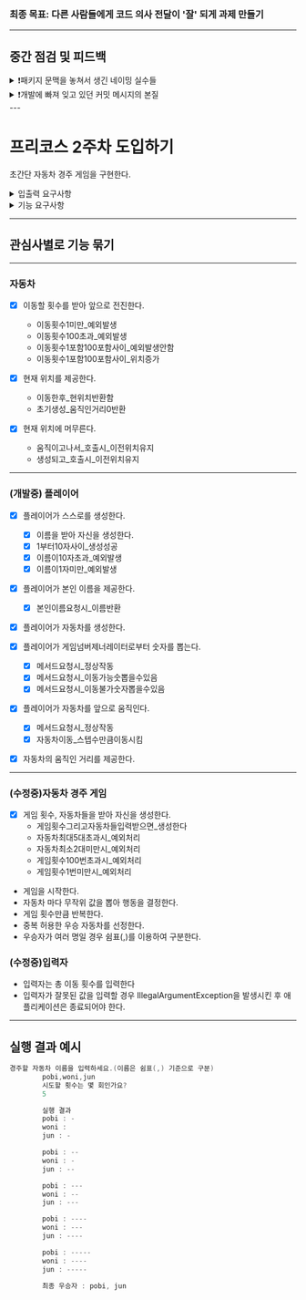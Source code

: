 ###  최종 목표: 다른 사람들에게 코드 의사 전달이 '잘' 되게 과제 만들기

---
## 중간 점검 및 피드백
<details>
<summary> ❗️패키지 문맥을 놓쳐서 생긴 네이밍 실수들</summary>

개발하면서 이름의 의도를 잘 드러내기 위해 이름을 길게 했다. 그러다보니 각각의 클래스들을 합치다 보니 중복된 이름들이 다수 존재했다

## 문제 예시
```java
// 예를들어
class RacingCarGame{
    GamePlayer gamePlayer;
}
 
class GamePlayer{
    RacingCar racingCar;
    void playGame();
}

class RacingCar{}

// 결과
// 너무 많은 Racing 문맥 중복
RacingCarGame → GamePlayer → RacingCar
```
🔥 객체들간의 관계를 생각 안 하고 독립적으로 클래스들을 만들어 네이밍을 자세히 만들었더니, 합쳤을 때 중복이름들이 발생해서 오히려 가독성이 떨어졌다.🔥

뒤늦게 깨달아 한숨이 많이 나왔었고, 1주차 피드백 문서를 `중복이름으로 가독성저하 문제해결관점`으로 정독 했다.

- 나자신 그리고 다른사람들과의 소통을 위해서, 클래스역할,함수역할,변수역할에 대한 `의도`를 드러내어 혼란을 방지한다.
- 의도를 드러낼 수 있다면 이름이 길어져도 좋다. 하지만 길게 해서 `문맥`을 중복해서 혼란을 일으키면 안된다.
  - 예를 들어 클래스 이름이 Order라면 shipOrder라고 메서드 이름을 지을 필요가 없다. - Order라는 중복이 문맥을 끊는다.
  - 짧게 ship이라고 하면 클라이언트에서는 order.ship()라고 호출하며, 간결한 호출의 표현이 된다.

내 문제는 클라이언트를 무시한채, 문맥 중복으로 인해 의도를 드러내지 못했다.

이제는 클라이언트(호출하는 쪽)을 제대로 고려하여 문맥의 의도를 드러내는 것을 목표로 한다.
그렇다면 위의 문제 코드를 어떻게 해결하면 좋을까?

## 문제 예시 - 리팩토링!

먼저 문맥 중복된 부분을 잘라냈다.
```java
class Game{
    Player player;
}

class Player{
    Car car;
    void play();
}

class Car{}

// 결과
// Racing 문맥이 사라짐, 한편 의도 명확성 증가 
Game -> Player -> Car
```
사라진 Racing 문맥을 어떻게 살려낼지 코드를 한참 보다가,
2주차 패키지구조가 racingcar로 '왜' 만들어졌을까 고민하니까 racingcar의 맥락을 먼저 제공해준것임을 자각하게됐다.

### 깨달은점
나는 지금까지 각각의 객체에 큰맥락을 포함시키려고 노력했던 것이였다.
제공받은 패키지가 `왜 racingcar로 제공해줬을까?` 생각 못하고 개발하고 있었다.
즉, 패키지의 의미를 외면한채 개발하고 있었다.
이번 기회로 패키지의 활용성을 다시 공부하고 어떻게 더 잘 활용할 수 있을지 고민하면서 개발해야겠다.



</details>


<details>
<summary> ❗개발에 빠져 잊고 있던 커밋 메시지의 본질</summary>

## 내 커밋들.. 잘 안읽히는 것 같다.
내 커밋 메시지를 다시 확인해봤다.
지금 나는 너무 개발에만 빠져 들어 커밋 메세지 작성을 소홀히 하고 있는 것 같다.

- feat: 플레이어가 자동차를 앞으로 움직이는 기능 추가 -> 더 간결하게 할 수 있을 것 같은데? feat인데 기능추가는 중복 인듯?
- feat: 게임넘버제너레이터로부터 숫자 뽑기 기능 추가 -> '누가?' 했는지 드러나지 않아서 아쉽고, 어떻게 개발하는지까지 읽어야하니까 무엇을 개발했는지 한 눈에 안 보이는 문제가 있다.

인사이트를 얻기 위해 여러 글들을 찾아보고 다음과 같이 개선 했다.

> - (변경 전) feat: 플레이어가 자동차를 앞으로 움직이는 기능 추가
> - (변경 후) feat: 플레이어 자동차 이동 구현
>
> - (변경 전) feat: 게임넘버제너레이터로부터 숫자 뽑기 기능 추가
> - (변경 후) feat: 플레이어 랜덤 이동 조건 구현

지금부터라도.. 내 커밋을 볼 사람들을 생각하면서 더 신중하게 작성해야겠다.
아래는 1주차 피드백 문서 내용이다.
### '팀'의 좋은 코드 리뷰 문화는 '작은 커밋'을 작성하는 것에서 비롯된다.

> ### 1. 제목과 본문은 한 줄 띄워 분리하기
>
> 정말 간단할때는 다음과 같이 할 수도 있다
>  - 쌍따옴표 한 개 빼먹었다..--; 수정
>  - 어제부로 저장소 URL이 바뀜. URL 한 개만 업데이트
>
> 하지만! 간단히 안된다면 제목과 본문에 하나의 라인을 띄우자. git log를 찍었을 때 전부 붙여져 뚱뚱히 보인다.

> ### 2. 제목은 영문 기준 50자 내로
> - 가장 간결히 요약된 제목 유도하기

> ### 3. 제목 끝에 '.' 금지
> - 영문법의 문제긴 하다. 하지만 .을 안쓴다면 문장 대신 간결한 구문들로 제목을 지을 수 있다.

> ### 4. 제목은 간결한 구문으로
> 제목: 무엇을 했는지 간단히
> 예를 들어 다음과 같이 작성할 수 있다.
> ```java
> // 1. 기능 추가시
> // 패턴: feat: [기능명] [동작] 기능 추가
> feat: 포인트 적립 계산 기능 추가
> feat: 회원 등급 자동 승급 기능 추가
> feat: 이메일 인증 발송 기능 추가
> 
> // 2. 버그 수정시
> // 패턴: fix: [문제상황] [해결방안] 수정
> fix: 장바구니 상품 중복 추가 방지 로직 수정
> fix: 주문 취소시 재고 미반영 문제 수정
> fix: 회원 포인트 소수점 절사 오류 수정
> 
> // 3. 리팩토링시
> // 패턴: refactor: [대상] [개선사항] 분리/개선
> refactor: 주문 처리 로직 단일 책임 원칙에 따라 분리
> refactor: 상품 조회 메서드 성능 개선
> refactor: 결제 처리 중복 코드 제거
> 
> 잘못된 예시
> // 너무 길고 자세함
> feat: PlayerValidator 클래스를 추가하고 PlayerService에서 검증 로직을 분리하여 단일 책임 원칙을 준수하도록 개선
> // 어떻게에 초점이 맞춰짐
> feat: PlayerValidator 클래스 생성 후 메서드 추가
> ```

> ### 5. 본문은 `어떻게`보다 `무엇을`, `왜`에 맞춰 작성하기
> - `어떻게`는 코드를 보면 알 수 있고, 코드만으로는 `무엇을`,`왜`같은 의도와 맥락을 파악하기 어렵다.
> - 변경 이유를 먼저 알면, 나중에 해당 코드를 수정/제거할 때 더 좋은 판단 가능
> - 제목에서 무엇을 했는지 간단히 설명 했으니, 본문은 왜 했는지 설명하는게 좋음
> - ```java
>   // BAD - 어떻게에 초점
>   PlayerService에 validatePlayersCount 메서드를 추가하고
>   PlayerValidator 클래스로 검증 로직을 이동시킴
>   
>   // GOOD - 무엇을, 왜에 초점
>   플레이어 수 검증 로직을 분리하여 단일 책임 원칙 준수
>   - 플레이어 생성과 검증 책임을 분리하여 코드 응집도 향상
>   - 향후 검증 로직 변경/확장이 용이하도록 개선"
>   ```
    >   ```java
>   // BAD
>   게임 라운드 횟수 검증을 위해 if문 추가
>   
>   // GOOD
>   게임 라운드 횟수 유효성 검증 추가
>   - 잘못된 라운드 횟수로 인한 게임 진행 버그 방지
>   - 최소1회, 최대 100회로 제한하여 시스템 리소스 보호
>
>
```
- 타입 규칙 - 
feat: 새로운 기능 추가 밍
fix: 버그 수정
refactor: 코드 리팩토링 (기능변경 없음)
style: 코드 포맷팅, 세미콜론 누락 등 스타일 변경
test: 테스트 코드 추가/수정
docs: 문서 수정
chore: 빌드 관련 파일 수정
```

</details>
---


# 프리코스 2주차 도입하기
초간단 자동차 경주 게임을 구현한다.



<details>
<summary> 입출력 요구사항</summary>

## 입력
경주할 자동차 이름을 쉼표(,)로 구분하여 여러개 받는다.
게임 시도할 횟수를 정수 1~20까지만 입력 받을 수 있다.
- 사용자가 입력하는 값은 camp.nextstep.edu.missionutils.Console의 readLine()을 활용한다.

## 출력
- 차수별로 실행 결과를 "{이름} : {이동횟수}" 형식으로 사용자 수 만큼 출력한다.
  - 이동횟수는 "-" 갯수이고, 문자를 붙여서 출력해야한다.
  - 이동횟수가 없을 경우 ""으로 처리한다.
```java
// 차수별 실행 결과
pobi : --
woni : ----
jun : 
```
- 최종 우승자를 마지막에 출력하고, 게임을 종료한다.
```java
최종 우승자 : pobi, jun
```
</details>

<details>
<summary> 기능 요구사항</summary>
# 기능 요구사항
##  자동차 경주 애플리케이션
- 게임 횟수가 주어지고 이 횟수만큼 자동차가 행동을 한다.
- 자동차는 n대 존재한다.
  - (0 < n <6)
- 자동차가 전진한다.
- 자동차가 멈춘다.
- 자동차는 이름이 있다.
- 전진한 자동차 이름, 전진한 횟수를 함께 출력한다.  
- 사용자는 총 이동 횟수를 입력한다.
- 자동차 전진 조건은 도출된 무작위 값이 4 이상인 경우다
  - (0~9 사이로 무작위 값을 구한다.)
- 자동차 경주 게임을 완료된 후, 우승자를 출력한다.성
  - (우승자는 한 명 이상일 수 있다.)
  - 우승자가 여러 명일 경우 쉼표(,)를 이용하여 구분한다.
- 사용자가 잘못된 값을 입력할 경우 IllegalArgumentException을 발생시킨 후 애플리케이션은 종료되어야 한다.

</details>

---
## 관심사별로 기능 묶기

---
### 자동차

- [x] 이동할 횟수를 받아 앞으로 전진한다.
  - 이동횟수1미만_예외발생
  - 이동횟수100초과_예외발생
  - 이동횟수1포함100포함사이_예외발생안함
  - 이동횟수1포함100포함사이_위치증가

- [x] 현재 위치를 제공한다.
  - 이동한후_현위치반환함
  - 초기생성_움직인거리0반환

- [x] 현재 위치에 머무른다.
  - 움직이고나서_호출시_이전위치유지
  - 생성되고_호출시_이전위치유지
---

### (개발중) 플레이어
- [x] 플레이어가 스스로를 생성한다.
  - [x] 이름을 받아 자신을 생성한다.
  - [x] 1부터10자사이_생성성공
  - [x] 이름이10자초과_예외발생
  - [x] 이름이1자미만_예외발생

- [x] 플레이어가 본인 이름을 제공한다.
  - [x] 본인이름요청시_이름반환

- [x] 플레이어가 자동차를 생성한다.

- [x] 플레이어가 게임넘버제너레이터로부터 숫자를 뽑는다.
  - [x] 메서드요청시_정상작동
  - [x] 메서드요청시_이동가능숫뽑을수있음
  - [x] 메서드요청시_이동불가숫자뽑을수있음

- [x] 플레이어가 자동차를 앞으로 움직인다.
  - [x] 메서드요청시_정상작동
  - [x] 자동차이동_스텝수만큼이동시킴

- [x] 자동차의 움직인 거리를 제공한다.
---
### (수정중)자동차 경주 게임
-  [x] 게임 횟수, 자동차들을 받아 자신을 생성한다.
  - 게임횟수그리고자동차들입력받으면_생성한다
  - 자동차최대5대초과시_예외처리
  - 자동차최소2대미만시_예외처리
  - 게임횟수100번초과시_예외처리
  - 게임횟수1번미만시_예외처리
-  게임을 시작한다.
-  자동차 마다 무작위 값을 뽑아 행동을 결정한다.
-  게임 횟수만큼 반복한다.
-  중복 허용한 우승 자동차를 선정한다.
  - 우승자가 여러 명일 경우 쉼표(,)를 이용하여 구분한다.


### (수정중)입력자
- 입력자는 총 이동 횟수를 입력한다
- 입력자가 잘못된 값을 입력할 경우 IllegalArgumentException을 발생시킨 후 애플리케이션은 종료되어야 한다.




---

## 실행 결과 예시
```java
경주할 자동차 이름을 입력하세요.(이름은 쉼표(,) 기준으로 구분)
        pobi,woni,jun
        시도할 횟수는 몇 회인가요?
        5

        실행 결과
        pobi : -
        woni :
        jun : -

        pobi : --
        woni : -
        jun : --

        pobi : ---
        woni : --
        jun : ---

        pobi : ----
        woni : ---
        jun : ----

        pobi : -----
        woni : ----
        jun : -----

        최종 우승자 : pobi, jun
```